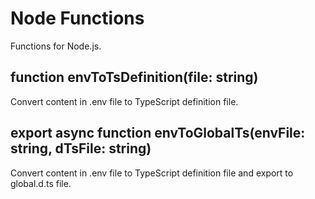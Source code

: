 # Node Functions
Functions for Node.js.

## function envToTsDefinition(file: string)
Convert content in .env file to TypeScript definition file.

## export async function envToGlobalTs(envFile: string, dTsFile: string)
Convert content in .env file to TypeScript definition file and export to global.d.ts file.
